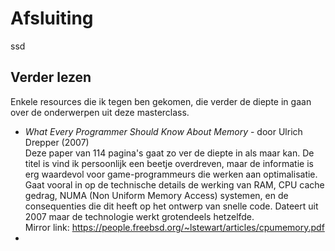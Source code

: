 ﻿# Afsluiting

ssd

## Verder lezen

Enkele resources die ik tegen ben gekomen, die verder de diepte in gaan over de onderwerpen uit deze masterclass.

- *What Every Programmer Should Know About Memory* - door Ulrich Drepper (2007)\
Deze paper van 114 pagina's gaat zo ver de diepte in als maar kan. De titel is vind ik persoonlijk een beetje overdreven, maar de informatie is erg waardevol voor game-programmeurs die werken aan optimalisatie. Gaat vooral in op de technische details de werking van RAM, CPU cache gedrag, NUMA (Non Uniform Memory Access) systemen, en de consequenties die dit heeft op het ontwerp van snelle code. Dateert uit 2007 maar de technologie werkt grotendeels hetzelfde.\
Mirror link: https://people.freebsd.org/~lstewart/articles/cpumemory.pdf
- 